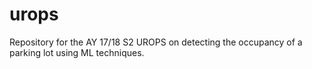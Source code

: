 # urops
Repository for the AY 17/18 S2 UROPS on detecting the occupancy of a parking lot using ML techniques.
